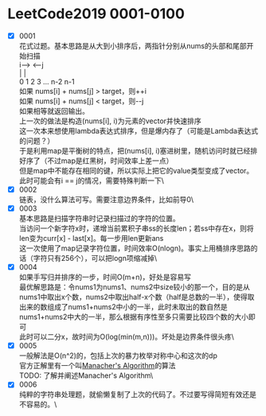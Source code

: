 # LeetCode2019 0001-0100

- [X] 0001\
花式过题。基本思路是从大到小排序后，两指针分别从nums的头部和尾部开始扫描\
i-->          <--j\
|                |\
0 1 2 3 ... n-2 n-1\
如果 nums[i] + nums[j] > target，则++i\
如果 nums[i] + nums[j] < target，则--j\
如果相等就返回输出。\
上一次的做法是构造(nums[i], i)为元素的vector并快速排序\
这一次本来想使用lambda表达式排序，但是爆内存了（可能是Lambda表达式的问题？）\
于是利用map是平衡树的特点，把(nums[i], i)塞进树里，随机访问时就已经排好序了（不过map是红黑树，时间效率上差一点）\
但是map中不能存在相同的键，所以实际上把它的value类型变成了vector。此时可能会有i == j的情况，需要特殊判断一下\
- [X] 0002\
链表，没什么算法可写。需要注意边界条件，比如前导0\
- [X] 0003\
基本思路是扫描字符串时记录扫描过的字符的位置。\
当访问一个新字符x时，递增当前累积子串ss的长度len；若ss中存在x，则将len变为curr[x] - last[x]。每一步用len更新ans\
这一次使用了map记录字符位置，时间效率O(nlogn)。事实上用桶排序思路的话（字符只有256个），可以把logn项缩减掉\
- [X] 0004\
如果手写归并排序的一步，时间O(m+n)，好处是容易写\
最优解思路是：令nums1为nums1、nums2中size较小的那一个，目的是从nums1中取出x个数，nums2中取出half-x个数（half是总数的一半），使得取出来的数组成了nums1+nums2中小的一半，此时未取出的数自然是nums1+nums2中大的一半，那么根据有序性至多只需要比较四个数的大小即可\
此时可以二分x，故时间为O(log(min(m,n)))。坏处是边界条件很头疼\
- [X] 0005\
一般解法是O(n^2)的，包括上次的暴力枚举对称中心和这次的dp\
官方正解里有一个叫[Manacher's Algorithm](https://en.wikipedia.org/wiki/Longest_palindromic_substring)的算法\
TODO: 了解并阐述Manacher's Algorithm\
- [X] 0006\
纯粹的字符串处理题，就偷懒复制了上次的代码了。不过要写得简短有效还是不容易的。\